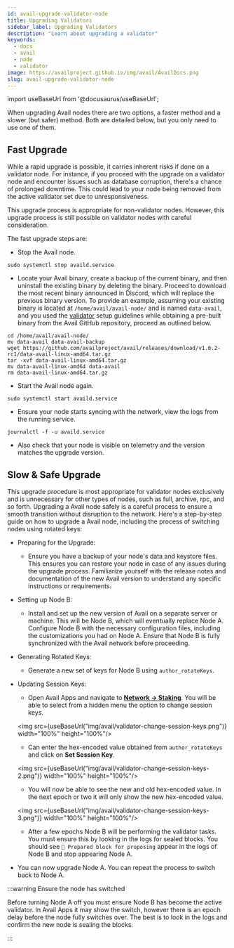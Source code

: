 ```yaml
---
id: avail-upgrade-validator-node
title: Upgrading Validators
sidebar_label: Upgrading Validators
description: "Learn about upgrading a validator"
keywords:
  - docs
  - avail
  - node
  - validator
image: https://availproject.github.io/img/avail/AvailDocs.png
slug: avail-upgrade-validator-node
---
```

import useBaseUrl from '@docusaurus/useBaseUrl';

When upgrading Avail nodes there are two options, a faster method and a slower (but safer) method. Both are detailed below, but you only need to use one of them.

## Fast Upgrade

While a rapid upgrade is possible, it carries inherent risks if done on a validator node. For instance, if you proceed with the upgrade on a validator node and encounter issues such as database corruption, there's a chance of prolonged downtime. This could lead to your node being removed from the active validator set due to unresponsiveness.

This upgrade process is appropriate for non-validator nodes. However, this upgrade process is still possible on validator nodes with careful consideration.

The fast upgrade steps are:

- Stop the Avail node.
```
sudo systemctl stop availd.service
```

- Locate your Avail binary, create a backup of the current binary, and then uninstall the existing binary by deleting the binary. Proceed to download the most recent binary announced in Discord, which will replace the previous binary version. 
To provide an example, assuming your existing binary is located at `/home/avail/avail-node/` and is named `data-avail`, and you used the [validator](/join-the-network/run-avail/validator) setup guidelines while obtaining a pre-built binary from the Avail GitHub repository, proceed as outlined below.
```
cd /home/avail/avail-node/
mv data-avail data-avail-backup
wget https://github.com/availproject/avail/releases/download/v1.6.2-rc1/data-avail-linux-amd64.tar.gz
tar -xvf data-avail-linux-amd64.tar.gz
mv data-avail-linux-amd64 data-avail
rm data-avail-linux-amd64.tar.gz
```

- Start the Avail node again.
```
sudo systemctl start availd.service
```

- Ensure your node starts syncing with the network, view the logs from the running service.
```
journalctl -f -u availd.service
```

- Also check that your node is visible on telemetry and the version matches the upgrade version.


## Slow & Safe Upgrade

This upgrade procedure is most appropriate for validator nodes exclusively and is unnecessary for other types of nodes, such as full, archive, rpc, and so forth. Upgrading a Avail node safely is a careful process to ensure a smooth transition without disruption to the network. Here's a step-by-step guide on how to upgrade a Avail node, 
including the process of switching nodes using rotated keys:

- Preparing for the Upgrade:

	- Ensure you have a backup of your node's data and keystore files. This ensures you can restore your node in case of any issues during the upgrade process.
	Familiarize yourself with the release notes and documentation of the new Avail version to understand any specific instructions or requirements.
	
- Setting up Node B:
	- Install and set up the new version of Avail on a separate server or machine. This will be Node B, which will eventually replace Node A. Configure Node B with the 
	necessary configuration files, including the customizations you had on Node A. Ensure that Node B is fully synchronized with the Avail network before proceeding.

- Generating Rotated Keys:
	- Generate a new set of keys for Node B using `author_rotateKeys`. 

- Updating Session Keys:
	- Open Avail Apps and navigate to [**Network &rarr; Staking**](https://testnet.avail.tools/#/staking/actions). You will be able to select from a hidden menu the option 
	to change session keys.

	 <img src={useBaseUrl("img/avail/validator-change-session-keys.png")} width="100%" height="100%"/>

	- Can enter the hex-encoded value obtained from `author_rotateKeys` and click on **Set Session Key**.
	
	 <img src={useBaseUrl("img/avail/validator-change-session-keys-2.png")} width="100%" height="100%"/>

	- You will now be able to see the new and old hex-encoded value. In the next epoch or two it will only show the new hex-encoded 
	value.

	 <img src={useBaseUrl("img/avail/validator-change-session-keys-3.png")} width="100%" height="100%"/>

	- After a few epochs Node B will be performing the validator tasks. You must ensure this by looking in the logs for sealed blocks. You should see `🎁 Prepared block for proposing` appear
	 in the logs of Node B and stop appearing Node A.


- You can now upgrade Node A. You can repeat the process to switch back to Node A.

:::warning Ensure the node has switched

Before turning Node A off you must ensure Node B has become the active validator. In Avail Apps it may show the switch, however there is an epoch delay before the node 
fully switches over. The best is to look in the logs and confirm the new node is sealing the blocks.

:::


